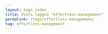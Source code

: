```yaml
---
layout: tags_index
title: Posts tagged "effortless-management"
permalink: /tags/effortless-management/
tag: effortless-management
---
```

